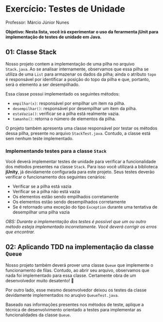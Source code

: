 # Exercício: Testes de Unidade

Professor: Márcio Júnior Nunes

**Objetivo: Nesta lista, você irá experimentar o uso da ferarmenta jUnit para implementação de testes de unidade em Java.**

## 01: Classe Stack

Nosso projeto contem a implementação de uma pilha no arquivo `Stack.java`.
Ao se analisar internamente, observamos que essa pilha se utiliza de uma `List` para armazenar os dados da pilha; ainda o atributo `topo` é responsável por identificar a posição do topo da pilha e que, portanto, será o elemento a ser desempilhado.

Essa classe possui implementado os seguintes métodos:
* `empilhar(x)`: responsável por empilhar um item na pilha.
* `desempilhar()`: responsável por desempilhar um item da pilha.
* `estaVazia()`: verificar se a pilha está realmente vazia.
* `tamanho()`: retorna o número de elementos da pilha.

O projeto também apresenta uma classe responsável por testar os métodos dessa pilha, presente no arquivo `StackTest.java`.
Contudo, a classe está sem nenhum teste implementado.


### Implementando testes para a classe `Stack` 

Você deverá implementar testes de unidade para verificar a funcionalidade dos métodos presentes na classe `Stack`. 
Para isso você utilizará a biblioteca **jUnity**, já devidamente configurada para este projeto.
Seus testes deverão verificar o funcionamento dos seguintes cenários:

* Verificar se a pilha está vazia
* Verificar se a pilha não está vazia
* Os elementos estão sendo empilhados corretamente
* Os elementos estão sendo desempilhados corretamente
* Se é retornado uma exceção do tipo `Exception` durante uma tentativa de desempilhar uma pilha vazia

*OBS: Durante a implementação dos testes é possível que um ou outro método esteja implementado incorretamente. Você deverá corrigir os erros que encontrar.*

## 02: Aplicando TDD na implementação da classe `Queue`

Nosso projeto também deverá prover uma classe `Queue` que implemente o funcionamento de filas.
Contudo, ao abrir seu arquivo, observamos que nada foi implementado para essa classe.
Certamente obra de um desenvolvedor muito desatento! :thinking:

Por outro lado, esse mesmo desenvolvedor deixou os testes da classe devidamente implementados no aruqivo `QueueTest.java`.

Baseado nas informações presentes nos métodos de teste, aplique a técnica de desenvolvimento orientado a testes para implementar as funcionalidades da classe `Queue`.
